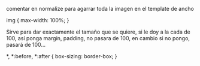 comentar en normalize para agarrar toda la imagen en el template de ancho

img {
    max-width: 100%;
  }

Sirve para dar exactamente el tamaño que se quiere, si le doy a la cada de 100, así ponga 
margin, padding, no pasara de 100, en cambio si no pongo, pasará de 100...

 *, *:before, *:after {
    box-sizing: border-box;
}
